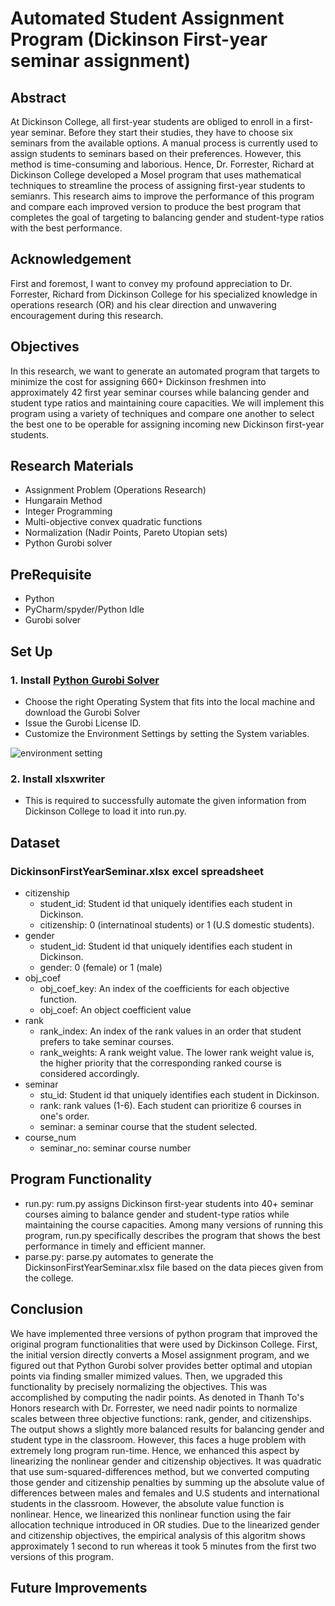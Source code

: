 # Automated Student Assignment Program (Dickinson First-year seminar assignment)

## Abstract

At Dickinson College, all first-year students are obliged to enroll in a first-year seminar. Before they start their studies, they have to choose six seminars from the available options. A manual process is currently used to assign students to seminars based on their preferences. However, this method is time-consuming and laborious. Hence, Dr. Forrester, Richard at Dickinson College developed a Mosel program that uses mathematical techniques to streamline the process of assigning first-year students to semianrs. This research aims to improve the performance of this program and compare each improved version to produce the best program that completes the goal of targeting to balancing gender and student-type ratios with the best performance.

## Acknowledgement
First and foremost, I want to convey my profound appreciation to Dr. Forrester, Richard from Dickinson College for his specialized knowledge in operations research (OR) and his clear direction and unwavering encouragement during this research.

## Objectives
In this research, we want to generate an automated program that targets to minimize the cost for assigning 660+ Dickinson freshmen into approximately 42 first year seminar courses while balancing gender and student type ratios and maintaining coure capacities. We will implement this program using a variety of techniques and compare one another to select the best one to be operable for assigning incoming new Dickinson first-year students. 


## Research Materials

- Assignment Problem (Operations Research)
- Hungarain Method
- Integer Programming
- Multi-objective convex quadratic functions
- Normalization (Nadir Points, Pareto Utopian sets)
- Python Gurobi solver

## PreRequisite
 - Python
 - PyCharm/spyder/Python Idle
 - Gurobi solver

## Set Up

### 1. Install [Python Gurobi Solver](https://www.gurobi.com/downloads/gurobi-software/)

- Choose the right Operating System that fits into the local machine and download the Gurobi Solver
- Issue the Gurobi License ID. 
- Customize the Environment Settings by setting the System variables.

![environment setting](https://user-images.githubusercontent.com/35699839/201580110-9a733a25-05d4-4240-a7f1-f336c2e76b5a.png)

### 2. Install xlsxwriter
- This is required to successfully automate the given information from Dickinson College to load it into run.py.

## Dataset

  ### DickinsonFirstYearSeminar.xlsx excel spreadsheet
  - citizenship
    - student_id: Student id that uniquely identifies each student in Dickinson.
    - citizenship: 0 (internatinoal students) or 1 (U.S domestic students).
  - gender
    - student_id: Student id that uniquely identifies each student in Dickinson.
    - gender: 0 (female) or 1 (male)
  - obj_coef
    - obj_coef_key: An index of the coefficients for each objective function.
    - obj_coef: An object coefficient value
  - rank
    - rank_index: An index of the rank values in an order that student prefers to take seminar courses.
    - rank_weights: A rank weight value. The lower rank weight value is, the higher priority that the corresponding ranked course is considered accordingly.
  - seminar
    - stu_id: Student id that uniquely identifies each student in Dickinson.
    - rank: rank values (1-6). Each student can prioritize 6 courses in one's order.
    - seminar: a seminar course that the student selected.
  - course_num
    - seminar_no: seminar course number
    
  ## Program Functionality
  
  - run.py: rum.py assigns Dickinson first-year students into 40+ seminar courses aiming to balance gender and student-type ratios while maintaining the course capacities. Among many versions of running this program, run.py specifically describes the program that shows the best performance in timely and efficient manner.
  - parse.py: parse.py automates to generate the DickinsonFirstYearSeminar.xlsx file based on the data pieces given from the college.
    
  ## Conclusion
 We have implemented three versions of python program that improved the original program functionalities that were used by Dickinson College. First, the initial version directly converts a Mosel assignment program, and we figured out that Python Gurobi solver provides better optimal and utopian points via finding smaller mimized values. Then, we upgraded this functionality by precisely normalizing the objectives. This was accomplished by computing the nadir points. As denoted in Thanh To's Honors research with Dr. Forrester, we need nadir points to normalize scales between three objective functions: rank, gender, and citizenships. The output shows a slightly more balanced results for balancing gender and student type in the classroom. However, this faces a huge problem with extremely long program run-time. Hence, we enhanced this aspect by linearizing the nonlinear gender and citizenship objectives. It was quadratic that use sum-squared-differences method, but we converted computing those gender and citizenship penalties by summing up the absolute value of differences between males and females and U.S students and international students in the classroom. However, the absolute value function is nonlinear. Hence, we linearized this nonlinear function using the fair allocation technique introduced in OR studies. Due to the linearized gender and citizenship objectives, the empirical analysis of this algoritm shows approximately 1 second to run whereas it took 5 minutes from the first two versions of this program.
  
  
  
  ## Future Improvements

 


